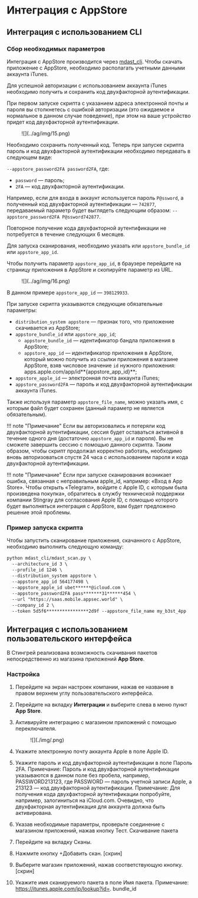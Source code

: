 # Интеграция с AppStore

## Интеграция с использованием CLI

### Сбор необходимых параметров

Интеграция с AppStore производится через [mdast_cli](https://github.com/Dynamic-Mobile-Security/mdast-cli). Чтобы скачать приложение с AppStore, необходимо располагать учетными данными аккаунта iTunes.

Для успешной авторизации с использованием аккаунта iTunes необходимо получить и сохранить код двухфакторной аутентификации.

При первом запуске скрипта с указанием адреса электронной почты и пароля вы столкнетесь с ошибкой авторизации (это ожидаемое и нормальное в данном случае поведение), при этом на ваше устройство придет код двухфакторной аутентификации. 

<figure markdown>![](../ag/img/15.png)</figure> 

Необходимо сохранить полученный код. Теперь при запуске скрипта пароль и код двухфакторной аутентификации необходимо передавать в следующем виде:

`--appstore_password2FA password2FA`, где:

* `password` — пароль;
* `2FA` — код двухфакторной аутентификации.

Например, если для входа в аккаунт используется пароль `P@ssword`, а полученный код двухфакторной аутентификации — `742877`, передаваемый параметр будет выглядеть следующим образом: `--appstore_password2FA P@ssword742877`.

Повторное получение кода двухфакторной аутентификации не потребуется в течение следующих 6 месяцев.

Для запуска сканирования, необходимо указать или `appstore_bundle_id` или `appstore_app_id`.

Чтобы получить параметр `appstore_app_id`, в браузере перейдите на страницу приложения в AppStore и скопируйте параметр из URL.

<figure markdown>![](../ag/img/16.png)</figure> 

В данном примере `appstore_app_id` — `398129933`.

При запуске скрипта указываются следующие обязательные параметры:

* `distribution_system appstore` — признак того, что приложение скачивается из AppStore;
* `appstore_bundle_id` или `appstore_app_id`;
  * `appstore_bundle_id` — идентификатор бандла приложения в AppStore;
  * `appstore_app_id` — идентификатор приложения в AppStore, который можно получить из ссылки приложения в магазине AppStore, взяв числовое значение `id` нужного приложения: apps.apple.com/app/id**{appstore_app_id}**;
* `appstore_apple_id` — электронная почта аккаунта iTunes;
* `appstore_password2FA` — пароль и код двухфакторной аутентификации аккаунта iTunes.

Также используя параметр `appstore_file_name`, можно указать имя, с которым файл будет сохранен (данный параметр не является обязательным).

!!! note "Примечание"
    Если вы авторизовались и потеряли код двухфакторной аутентификации, сессия будет оставаться активной в течение одного дня (достаточно `appstore_app_id` и пароля). Вы не сможете завершить сессию с помощью данного скрипта. Таким образом, чтобы скрипт продолжал корректно работать, необходимо вновь авторизоваться спустя 24 часа с использованием пароля и кода двухфакторной аутентификации.

!!! note "Примечание"
    Если при запуске сканирования возникает ошибка, связанная с неправильным apple_id, например: «Вход в App Store». Чтобы открыть «Telegram», войдите с Apple ID, с которым была произведена покупка», обратитесь в службу технической поддержки компании Stingray для согласования Apple ID, с помощью которого будет выполняться интеграция с AppStore, вам будет предложено решение этой проблемы.

### Пример запуска скрипта

Чтобы запустить сканирование приложения, скачанного с AppStore, необходимо выполнить следующую команду:

    python mdast_cli/mdast_scan.py \
      --architecture_id 3 \
      --profile_id 1246 \
      --distribution_system appstore \
      --appstore_app_id 564177498 \
      --appstore_apple_id ubet******@icloud.com \
      --appstore_password2FA pass*******31******454 \
      --url "https://saas.mobile.appsec.world" \
      --company_id 2 \
      --token 5d5f6****************2d9f --appstore_file_name my_b3st_4pp

## Интеграция с использованием пользовательского интерфейса

В Стингрей реализована возможность скачивания пакетов непосредственно из магазина приложений **App Store**.

### Настройка

1. Перейдите на экран настроек компании, нажав ее название в правом верхнем углу пользовательского интерфейса.
2. Перейдите на вкладку **Интеграции** и выберите слева в меню пункт **App Store**.
3. Активируйте интеграцию с магазином приложений с помощью переключателя.

	<figure markdown>![](./img/.png)</figure>

4.	Укажите электронную почту аккаунта Apple в поле Apple ID.
5.	Укажите пароль и код двухфакторной аутентификации в поле Пароль 2FA.
Примечание: Пароль и код двухфакторной аутентификации указываются в данном поле без пробела, например, PASSWORD213123, где PASSWORD — пароль учетной записи Apple, а 213123 — код двухфакторной аутентификации. 
Примечание: Для получения кода двухфакторной аутентификации попробуйте, например, залогиниться на iCloud.com. Очевидно, что двухфакторная аутентификация для аккаунта должна быть активирована.
6.	Указав необходимые параметры, проверьте соединение с магазином приложений, нажав кнопку Тест.
Скачивание пакета
1.	Перейдите на вкладку Сканы.
2.	Нажмите кнопку +Добавить скан.
[скрин]
3.	Выберите магазин приложений, нажав соответствующую кнопку.
[скрин]
4.	Укажите имя сканируемого пакета в поле Имя пакета.
Примечание: https://itunes.apple.com/jp/lookup?id=<id>. 
bundle_id

